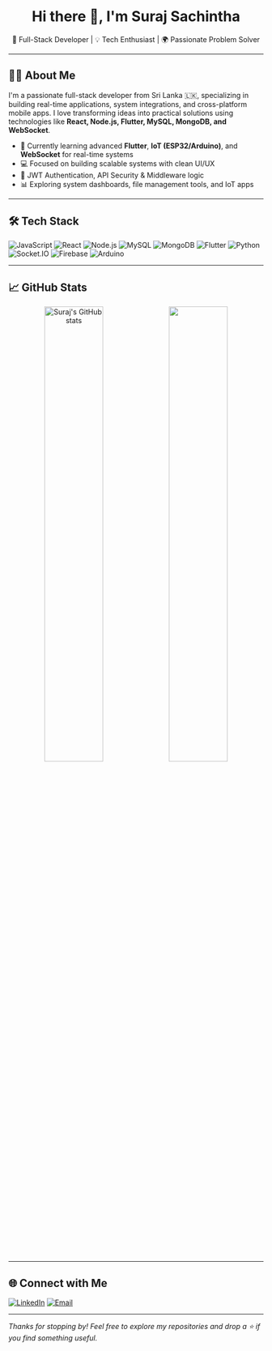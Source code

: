 <h1 align="center">Hi there 👋, I'm Suraj Sachintha</h1>

<p align="center">
  🔧 Full-Stack Developer | 💡 Tech Enthusiast | 🌍 Passionate Problem Solver
</p>

---

## 🧑‍💻 About Me

I'm a passionate full-stack developer from Sri Lanka 🇱🇰, specializing in building real-time applications, system integrations, and cross-platform mobile apps. I love transforming ideas into practical solutions using technologies like **React, Node.js, Flutter, MySQL, MongoDB, and WebSocket**.

- 🌱 Currently learning advanced **Flutter**, **IoT (ESP32/Arduino)**, and **WebSocket** for real-time systems  
- 💻 Focused on building scalable systems with clean UI/UX  
- 🔐 JWT Authentication, API Security & Middleware logic  
- 📊 Exploring system dashboards, file management tools, and IoT apps

---

## 🛠️ Tech Stack

![JavaScript](https://img.shields.io/badge/-JavaScript-black?style=flat-square&logo=javascript)
![React](https://img.shields.io/badge/-React-black?style=flat-square&logo=react)
![Node.js](https://img.shields.io/badge/-Node.js-black?style=flat-square&logo=node.js)
![MySQL](https://img.shields.io/badge/-MySQL-black?style=flat-square&logo=mysql)
![MongoDB](https://img.shields.io/badge/-MongoDB-black?style=flat-square&logo=mongodb)
![Flutter](https://img.shields.io/badge/-Flutter-black?style=flat-square&logo=flutter)
![Python](https://img.shields.io/badge/-Python-black?style=flat-square&logo=python)
![Socket.IO](https://img.shields.io/badge/-Socket.IO-black?style=flat-square&logo=socket.io)
![Firebase](https://img.shields.io/badge/-Firebase-black?style=flat-square&logo=firebase)
![Arduino](https://img.shields.io/badge/-Arduino-black?style=flat-square&logo=arduino)

---

## 📈 GitHub Stats

<p align="center">
  <img src="https://github-readme-stats.vercel.app/api?username=Surajsachintha&show_icons=true&theme=tokyonight" alt="Suraj's GitHub stats" width="48%"/>  
  <img src="https://github-readme-streak-stats.herokuapp.com/?user=Surajsachintha&theme=tokyonight" width="48%" />
</p>

---

## 🌐 Connect with Me

[![LinkedIn](https://img.shields.io/badge/-LinkedIn-blue?style=flat-square&logo=linkedin&logoColor=white)](https://lk.linkedin.com/in/suraj-sachintha-5b8574266)
[![Email](https://img.shields.io/badge/-Email-black?style=flat-square&logo=gmail&logoColor=red)](mailto:surajlanka98@gmail.com)

---

*Thanks for stopping by! Feel free to explore my repositories and drop a ⭐ if you find something useful.*


